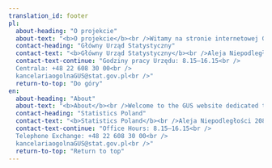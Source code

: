 ```yaml
---
translation_id: footer
pl:
  about-heading: "O projekcie"
  about-text: "<b>O projekcie</b><br />Witamy na stronie internetowej GUS poświęconej Agendzie 2030 i Celom Zrównoważonego Rozwoju"
  contact-heading: "Główny Urząd Statystyczny"
  contact-text: "<b>Główny Urząd Statystyczny</b><br />Aleja Niepodległości 208<br />00-925 Warszawa<br />"
  contact-text-continue: "Godziny pracy Urzędu: 8.15–16.15<br />
  Centrala: +48 22 608 30 00<br />
  kancelariaogolnaGUS@stat.gov.pl<br />"
  return-to-top: "Do góry"
en:
  about-heading: "About"
  about-text: "<b>About</b><br />Welcome to the GUS website dedicated to Agenda 2030 and Sustainable Development Goals"
  contact-heading: "Statistics Poland"
  contact-text: "<b>Statistics Poland</b><br />Aleja Niepodległości 208<br />00-925 Warszawa<br />"
  contact-text-continue: "Office Hours: 8.15–16.15<br />
  Telephone Exchange: +48 22 608 30 00<br />
  kancelariaogolnaGUS@stat.gov.pl<br />"
  return-to-top: "Return to top"
---
```

